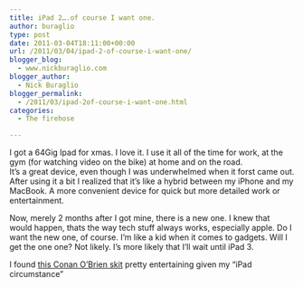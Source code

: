 ```yaml
---
title: iPad 2….of course I want one.
author: buraglio
type: post
date: 2011-03-04T18:11:00+00:00
url: /2011/03/04/ipad-2-of-course-i-want-one/
blogger_blog:
  - www.nickburaglio.com
blogger_author:
  - Nick Buraglio
blogger_permalink:
  - /2011/03/ipad-2of-course-i-want-one.html
categories:
  - The firehose

---
```

I got a 64Gig Ipad for xmas. I love it. I use it all of the time for work, at the gym (for watching video on the bike) at home and on the road.   
It&#8217;s a great device, even though I was underwhelmed when it forst came out. After using it a bit I realized that it&#8217;s like a hybrid between my iPhone and my MacBook. A more convenient device for quick but more detailed work or entertainment.

Now, merely 2 months after I got mine, there is a new one. I knew that would happen, thats the way tech stuff always works, especially apple. Do I want the new one, of course. I&#8217;m like a kid when it comes to gadgets. Will I get the one one? Not likely. I&#8217;s more likely that I&#8217;ll wait until iPad 3. 

I found [this Conan O&#8217;Brien skit][1] pretty entertaining given my &#8220;iPad circumstance&#8221;

 [1]: http://www.engadget.com/2011/03/04/conan-obrien-produces-a-more-honest-ipad-2-promotional-video/